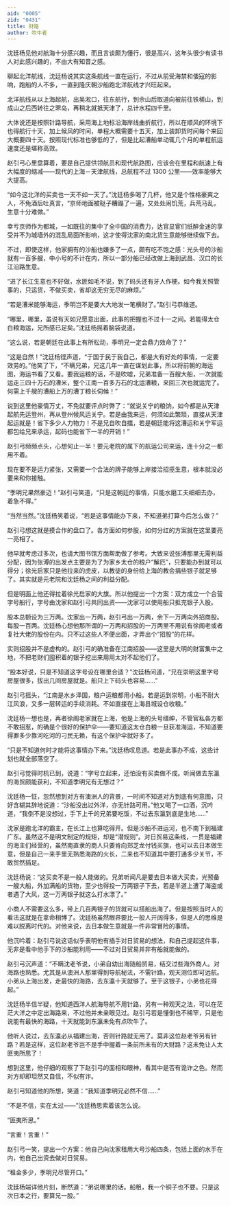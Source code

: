 ```yaml
---
aid: "0005"
zid: "0431"
title: 财路
author: 吹牛者
---
```


沈廷杨见他对航海十分感兴趣，而且言谈颇为懂行，很是高兴，这年头很少有读书人对此感兴趣的，不由大有知音之感。

聊起北洋航线，沈廷杨说其实这条航线一直在运行，不过从前受海禁和倭寇的影响，跑船的人不多，一直到隆庆朝沙船跑北洋航线才兴旺起来。

北洋航线从以上海起航，出吴淞口，往东航行，到佘山后取道向被前往铁槎山，到成山之后西转往之罘岛，再稍北就抵天津了，总计水程四千里。

大体说还是按照针路导航，采用海上地标沿海岸线曲折航行，所以在顺风的环境下也得航行十天，加上候风的时间，单程大概需要十五天，加上装卸货时间每个来回大概要四十天。按照现代标准也够低的了，但是比起漕船单动辄几个月的单程航运速度还是堪称高效。

赵引弓心里盘算着，要是自己提供领航员和现代航路图，应该会在里程和航速上有大幅度的缩减——现代的上海－天津航线，总航程不过 1300 公里——效率能够大大提高。

“如今这北洋的买卖也一天不如一天了。”沈廷杨多喝了几杯，他又是个性格豪爽之人，不免酒后吐真言，“京师地面被鞑子糟蹋了一遍，又处处闹饥荒，兵荒马乱，生意十分难做。”

幸亏京师作为都城，一如既往的集中了全中国的消费力，达官显宦们纸醉金迷的享受并不为城墙外的混乱局面所影响，这才使得沈家的南北货生意能够继续做下去。

不过，即使这样，他家拥有的沙船也嫌多了一点，颇有吃不饱之感：光头号的沙船就有一百多艘，中小号的不计在内，所以一部分船已经改做上海到武昌、汉口的长江沿路生意。

“进了长江生意也不好做，水匪如毛不说，到了码头还有牙人作梗。如今我关照管事的，只运货，不做买卖，省却这无穷无尽的麻烦。”

“若是漕米能够海运，季明岂不是要大大地发一笔横财了。”赵引弓恭维道。

“哪里，哪里，虽说有天如兄愿意出面，此事的把握也不过十一之间。若能得太仓白粮海运，兄所感已足矣。”沈廷杨摇着脑袋说道。

“这么说，若是朝廷在此事上有所松动，季明兄一定会鼎力效命了？”

“这是自然！”沈廷杨铿声道，“于国于民于我自己，都是大有好处的事情，一定要效劳的。”他笑了下，“不瞒兄弟，兄这几年一直在谋划此事，所以将前朝的海运图，海运书看了又看。要我运粮的话，不是吹嘘，兄弟准备一百艘大船，一次就能运走三四十万石的漕米，整个江南一百多万石的北运漕粮，来回三次也就运完了。何需上千艘的漕船上万的漕丁粮长伺候！”

说到这里他豪情万丈，不免就要评点时弊了：“就说关宁的粮饷，如今都是从天津起航先运登州，再从登州候风运关宁。若是由我来运，何须如此繁琐，直接从天津起运就是！省下多少人力物力！不是兄自吹自擂，若是朝廷能将这漕运和关宁军运都包给兄来承运，起码也能省下一半的开销！”

赵引弓频频点头，心想何止一半！要元老院的属下的航运公司来运，连十分之一都用不着。

现在要不是运力紧张，又需要一个合法的牌子能够上岸接洽招揽生意，根本就没必要来和你接触。

“季明兄果然豪迈！”赵引弓笑道，“只是这朝廷的事情，只能水磨工夫细细去办，着急不得。”

“当然当然。”沈廷杨笑着说，“若是这事情能办下来，不知道弟打算今后怎么做？”

赵引弓想这就是摸合作的盘口了。各方面如何参股，如何分红的方案就在这里要亮一亮相了。

他早就考虑过多次，也请大图书馆方面帮助做了参考。大致来说张溥那里无需利益分配，因为张溥的出发点主要是为了为家乡太仓的粮户“解厄”，只要能办到就可以得分；徐光启家只是他拉来的虎皮，以教徒的身份给上海的教会捐些银子就足够了。其实就是元老院和沈廷杨之间的利益分配。

但是明面上他还得拉着徐光启家的大旗。所以他提出一个方案：双方成立一个合营字号船行，字号由沈家和赵引弓共同出资——沈家可以使用船只抵充银子入股。

股本总额设为三万两。沈家出一万两，赵引弓出一万两，余下一万两向外招商股。每股一百两。沈廷杨心想他那所谓的一万两和招股的一万两里不用说有徐阁老或者复社大佬的股份在内。只不过这些人不便出面，才弄出个“招股”的花样。

实则招股并不是虚构的。赵引弓的确准备在江南招股——这里是大明的财富集中之地，不把老财们囤积着的银子挖出来用用太对不起他们了。

“股本好说，只是不知道这字号设在哪里合适？”沈廷杨问道，“兄在崇明这里字号房屋很多，拔出几间房屋就是。船只上下码头也容易……”

赵引弓摇头，“江南是水乡泽国，粮户运粮都用小船。若是运到崇明，小船不耐大江风浪，又多一层转运的手续消耗。不如直接在上海县城设仓收粮。”

沈廷杨一想也是，再者徐阁老家就在上海，他是上海的头号缙绅，不管官私各方都不敢招惹，的确是个很好的保护伞——要知道这太仓白粮一旦获准海运，不知道要得罪多少靠河吃河的刁民无赖，有这个保护伞就好多了。

“只是不知道何时才能将这事情办下来。”沈廷杨叹息道。若是此事办不成，这些计划也就全部落空了。

赵引弓觉得时机已到，说道：“字号立起来，还怕没有买卖做不成。听闻做去东瀛的海贸颇能获利，不知道季明兄有无想过？”

沈廷杨一怔，忽然想到对方有澳洲人的背景，一时间不知道对方到底有何意图，只好含糊其辞地说道：“沙船没出过外洋，亦无针路可用。”他又喝了一口酒，沉吟道，“我倒不是没想过，手下上千的兄弟要吃饭，不过去东瀛到底是生地……”

沈家是跑北洋的霸主，在长江上也算吃得开。但是沙船不进运河，也不南下到福建广东。虽然这不是明文制定的规矩，却是“潜规则”。对日贸易这条线，一贯是福建的海主们经营的，虽然南直隶的商人只要肯向郑芝龙付钱买旗，也可以去日本做生意，但是自己一来手里无熟悉海路的火长，二来也不知道其中要打通多少关节，不敢贸然插足。

沈廷杨说：“这买卖不是一般人能做的。兄弟听闻凡是要去日本做大买卖，光预备一艘大船，外加满船的货物，至少也得投一万两银子下去，若是半道上遭了海盗或者遇了大风，这一万两银子就这么打水漂了。”

小商人不需要这么多，带上几百两银子的货就可以搭船出海了。但是按照当时人的看法这就是在拿命相博了。沈廷杨虽然眼界要比一般人开阔得多，但是人的思维是难以脱离时代的。对他来说，去日本做生意就是一件非常冒险的事情。

他沉吟着：赵引弓说这话似乎表明他有插手对日贸易的想法，和自己提起这件事，无非是看中他手下的沙船能利用——不过对日贸易并非有船就能做的。

赵引弓沉声道：“不瞒沈老爷说，小弟自幼出海随船贸易，结交过些海外商人。对海路也熟悉。尤其是从澳洲人那里得到导航秘法，不需针路，观天测位即可远航。小弟从上海出发，走最快的海路，去东瀛十天就够了。至于这银子，小弟也花得起。”

沈廷杨半信半疑，他知道西洋人航海导航不用针路，另有一种观天之法，可以在茫茫大洋之中定出海路来，不过他并未亲眼见过。赵引弓若是懂倒也不稀罕，只是他说能有最快的海路，十天就能到东瀛未免有点吹牛了。

他听人说过，去东瀛必从福建出海，否则针路就无用了。莫非这位赵老爷另有针路？若是这样，这位赵老爷岂不是手中握着一条前所未有的大财路？这未免让人太匪夷所思了！

想到这里，他仔细的观察了下赵引弓的面相和眼神，看其中是否有诡诈之色。然而对方却即坦然又自信，不似有诈。

赵引弓知道他的所想，笑道：“我知道季明兄必然不信……”

“不是不信，实在太过——”沈廷杨思索着该怎么说。

“匪夷所思。”

“言重！言重！”

赵引弓一笑，提出一个方案：他自己向沈家租用大号沙船四条，包括上面的水手在内，他自己出资去做对日贸易。

“租金多少，季明兄尽管开口。”

沈廷杨端详他片刻，断然道：“弟说哪里的话。船租，我一个铜子也不要。只是这次日本之行，要算兄一股。”
